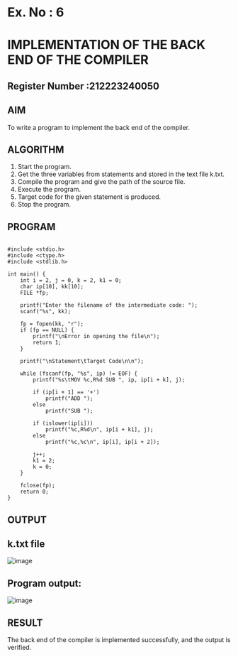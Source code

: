 # Ex. No : 6	
# IMPLEMENTATION OF THE BACK END OF THE COMPILER 
## Register Number :212223240050


## AIM   
To write a program to implement the back end of the compiler.

## ALGORITHM
1.	Start the program.
2.	Get the three variables from statements and stored in the text file k.txt.
3.	Compile the program and give the path of the source file.
4.	Execute the program.
5.	Target code for the given statement is produced.
6.	Stop the program.

## PROGRAM
```

#include <stdio.h>
#include <ctype.h>
#include <stdlib.h>

int main() {
    int i = 2, j = 0, k = 2, k1 = 0;
    char ip[10], kk[10];
    FILE *fp;

    printf("Enter the filename of the intermediate code: ");
    scanf("%s", kk);

    fp = fopen(kk, "r");
    if (fp == NULL) {
        printf("\nError in opening the file\n");
        return 1;
    }

    printf("\nStatement\tTarget Code\n\n");

    while (fscanf(fp, "%s", ip) != EOF) {
        printf("%s\tMOV %c,R%d SUB ", ip, ip[i + k], j);

        if (ip[i + 1] == '+')
            printf("ADD ");
        else
            printf("SUB ");

        if (islower(ip[i]))
            printf("%c,R%d\n", ip[i + k1], j);
        else
            printf("%c,%c\n", ip[i], ip[i + 2]);

        j++;
        k1 = 2;
        k = 0;
    }

    fclose(fp);
    return 0;
}
```
## OUTPUT 

## k.txt file
![image](https://github.com/user-attachments/assets/b2a22f8b-5f57-462c-9504-412fab4d2b1f)
## Program output:

![image](https://github.com/user-attachments/assets/9094aacd-0109-4705-bb42-7fcd27852d55)


## RESULT
The back end of the compiler is implemented successfully, and the output is verified.
